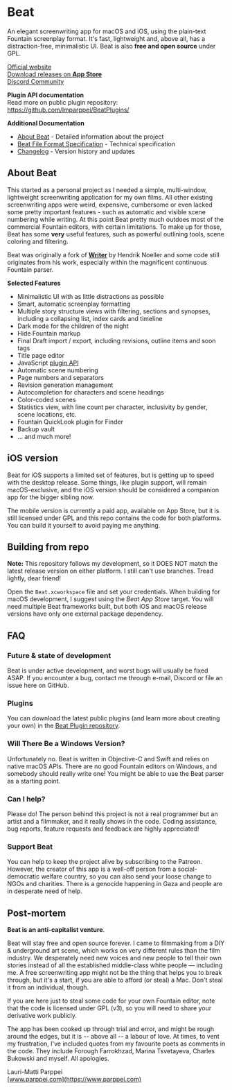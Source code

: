 # Beat

An elegant screenwriting app for macOS and iOS, using the plain-text Fountain screenplay format. It's fast, lightweight and, above all, has a distraction-free, minimalistic UI. Beat is also **free and open source** under GPL.

[Official website](https://www.beat-app.fi/)  
[Download releases on **App Store**](https://apps.apple.com/fi/app/beat/id1549538329)   
[Discord Community](https://discord.gg/FPHjfH7ms3)

**Plugin API documentation**  
Read more on public plugin repository: https://github.com/lmparppei/BeatPlugins/  

**Additional Documentation**  
- [About Beat](Developer%20Documentation/About%20Beat.md) - Detailed information about the project
- [Beat File Format Specification](Developer%20Documentation/Beat%20File%20Format%20Specification.md) - Technical specification
- [Changelog](CHANGELOG.md) - Version history and updates


## About Beat

This started as a personal project as I needed a simple, multi-window, lightweight screenwriting application for my own films. All other existing screenwriting apps were weird, expensive, cumbersome or even lacked some pretty important features - such as automatic and visible scene numbering while writing. At this point Beat pretty much outdoes most of the commercial Fountain editors, with certain limitations. To make up for those, Beat has some **very** useful features, such as powerful outlining tools, scene coloring and filtering. 

Beat was originally a fork of [**Writer**](https://github.com/HendrikNoeller/Writer/) by Hendrik Noeller and some code still originates from his work, especially within the magnificent continuous Fountain parser. 

**Selected Features**
* Minimalistic UI with as little distractions as possible
* Smart, automatic screenplay formatting
* Multiple story structure views with filtering, sections and synopses, including a collapsing list, index cards and timeline
* Dark mode for the children of the night
* Hide Fountain markup
* Final Draft import / export, including revisions, outline items and soon tags 
* Title page editor
* JavaScript [plugin API](https://github.com/lmparppei/BeatPlugins)
* Automatic scene numbering
* Page numbers and separators
* Revision generation management
* Autocompletion for characters and scene headings
* Color-coded scenes
* Statistics view, with line count per character, inclusivity by gender, scene locations, etc.
* Fountain QuickLook plugin for Finder
* Backup vault  
* ... and much more!

## iOS version

Beat for iOS supports a limited set of features, but is getting up to speed with the desktop release. Some things, like plugin support, will remain macOS-exclusive, and the iOS version should be considered a companion app for the bigger sibling now.

The mobile version is currently a paid app, available on App Store, but it is still licensed under GPL and this repo contains the code for both platforms. You can build it yourself to avoid paying me anything.


## Building from repo

**Note:** This repository follows my development, so it DOES NOT match the latest release version on either platform. I still can't use branches. Tread lightly, dear friend!

Open the `Beat.xcworkspace` file and set your credentials. When building for macOS development, I suggest using the *Beat App Store* target. You will need multiple Beat frameworks built, but both iOS and macOS release versions have only one external package dependency.


## FAQ

### Future & state of development

Beat is under active development, and worst bugs will usually be fixed ASAP. If you encounter a bug, contact me through e-mail, Discord or file an issue here on GitHub. 

### Plugins

You can download the latest public plugins (and learn more about creating your own) in the [Beat Plugin repository](https://github.com/lmparppei/BeatPlugins).

### Will There Be a Windows Version? 

Unfortunately no. Beat is written in Objective-C and Swift and relies on native macOS APIs. There are no good Fountain editors on Windows, and somebody should really write one! You might be able to use the Beat parser as a starting point.

### Can I help?

Please do! The person behind this project is not a real programmer but an artist and a filmmaker, and it really shows in the code. Coding assistance, bug reports, feature requests and feedback are highly appreciated!  


### Support Beat

You can help to keep the project alive by subscribing to the Patreon. However, the creator of this app is a well-off person from a social-democratic welfare country, so you can also send your loose change to NGOs and charities. There is a genocide happening in Gaza and people are in desperate need of help.


## Post-mortem

**Beat is an anti-capitalist venture**. 

Beat will stay free and open source forever. I came to filmmaking from a DIY & underground art scene, which works on very different rules than the film industry. We desperately need new voices and new people to tell their own stories instead of all the established middle-class white people — including me. A free screenwriting app might not be the thing that helps you to break through, but it's a start, if you are able to afford (or steal) a Mac. Don't steal it from an individual, though.

If you are here just to steal some code for your own Fountain editor, note that the code is licensed under GPL (v3), so you will need to share your derivative work publicly.

The app has been cooked up through trial and error, and might be rough around the edges, but it is -- above all -- a labour of love. At times, to vent my frustration, I've included quotes from my favourite poets as comments in the code. They include Forough Farrokhzad, Marina Tsvetayeva, Charles Bukowski and myself. All apologies.

Lauri-Matti Parppei    
[www.parppei.com](https://www.parppei.com)  
